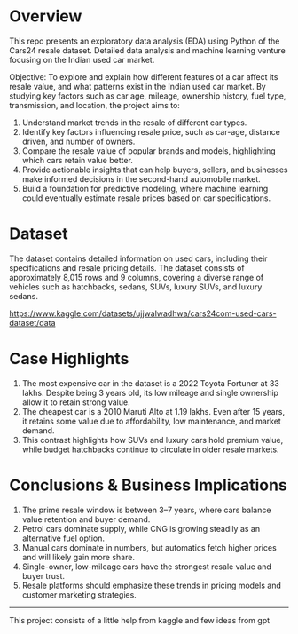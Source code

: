 
# Overview

This repo presents an exploratory data analysis (EDA) using Python of the Cars24 resale 
dataset. Detailed data analysis and machine learning venture focusing on the Indian used car 
market.  
 
Objective: 
To explore and explain how different features of a car affect its resale value, and what patterns 
exist in the Indian used car market. 
By studying key factors such as car age, mileage, ownership history, fuel type, transmission, 
and location, the project aims to: 
1. Understand market trends in the resale of different car types. 
2. Identify key factors influencing resale price, such as car-age, distance driven, and 
number of owners. 
3. Compare the resale value of popular brands and models, highlighting which cars 
retain value better. 
4. Provide actionable insights that can help buyers, sellers, and businesses make 
informed decisions in the second-hand automobile market. 
5. Build a foundation for predictive modeling, where machine learning could eventually 
estimate resale prices based on car specifications.

# Dataset
The dataset contains detailed information on used cars, including their specifications and resale 
pricing details. The dataset consists of approximately 8,015 rows and 9 columns, covering a 
diverse range of vehicles such as hatchbacks, sedans, SUVs, luxury SUVs, and luxury 
sedans.

https://www.kaggle.com/datasets/ujjwalwadhwa/cars24com-used-cars-dataset/data

# Case Highlights  
 
1. The most expensive car in the dataset is a 2022 Toyota Fortuner at 33 lakhs. Despite being 3 
years old, its low mileage and single ownership allow it to retain strong value.  
2. The cheapest car is a 2010 Maruti Alto at 1.19 lakhs. Even after 15 years, it retains some value 
due to affordability, low maintenance, and market demand.  
3. This contrast highlights how SUVs and luxury cars hold premium value, while budget 
hatchbacks continue to circulate in older resale markets. 
 
# Conclusions & Business Implications 
 
1. The prime resale window is between 3–7 years, where cars balance value retention and buyer 
demand.  
2. Petrol cars dominate supply, while CNG is growing steadily as an alternative fuel option.  
3. Manual cars dominate in numbers, but automatics fetch higher prices and will likely gain 
more share.  
4. Single-owner, low-mileage cars have the strongest resale value and buyer trust.  
5. Resale platforms should emphasize these trends in pricing models and customer marketing 
strategies.

----------------------------------------------------------------------------------------------------------------------------------------------------------------------------------------------------------------------

This project consists of a little help from kaggle and few ideas from gpt
